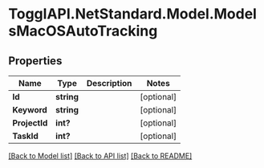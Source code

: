 # TogglAPI.NetStandard.Model.ModelsMacOSAutoTracking
## Properties

Name | Type | Description | Notes
------------ | ------------- | ------------- | -------------
**Id** | **string** |  | [optional] 
**Keyword** | **string** |  | [optional] 
**ProjectId** | **int?** |  | [optional] 
**TaskId** | **int?** |  | [optional] 

[[Back to Model list]](../README.md#documentation-for-models) [[Back to API list]](../README.md#documentation-for-api-endpoints) [[Back to README]](../README.md)

